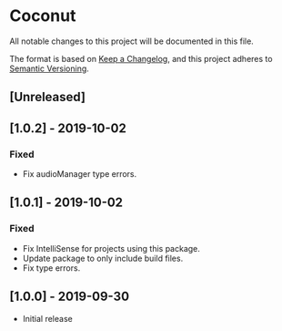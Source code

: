 # Coconut

All notable changes to this project will be documented in this file.

The format is based on [Keep a Changelog](https://keepachangelog.com/en/1.0.0/),
and this project adheres to [Semantic Versioning](https://semver.org/spec/v2.0.0.html).

## [Unreleased]

## [1.0.2] - 2019-10-02

### Fixed

* Fix audioManager type errors.

## [1.0.1] - 2019-10-02

### Fixed

* Fix IntelliSense for projects using this package.
* Update package to only include build files.
* Fix type errors.

## [1.0.0] - 2019-09-30

* Initial release
